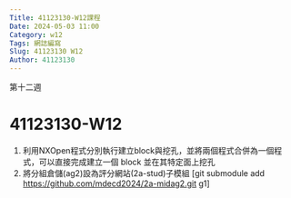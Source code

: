```yaml
---
Title: 41123130-W12課程 
Date: 2024-05-03 11:00
Category: w12
Tags: 網誌編寫
Slug: 41123130 W12
Author: 41123130
---
```


第十二週

<!-- PELICAN_END_SUMMARY -->

# 41123130-W12
1. 利用NXOpen程式分別執行建立block與挖孔，並將兩個程式合併為一個程式，可以直接完成建立一個 block 並在其特定面上挖孔
2. 將分組倉儲(ag2)設為評分網站(2a-stud)子模組
[git submodule add https://github.com/mdecd2024/2a-midag2.git g1]